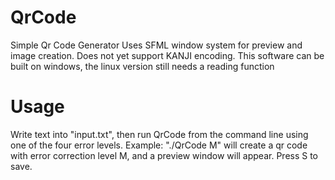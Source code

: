 # QrCode
Simple Qr Code Generator
Uses SFML window system for preview and image creation.
Does not yet support KANJI encoding.
This software can be built on windows, the linux version still needs a reading
function

# Usage
Write text into "input.txt", then run QrCode from the command line
using one of the four error levels. Example: "./QrCode M" will create a qr code
with error correction level M, and a preview window will appear.
Press S to save.
